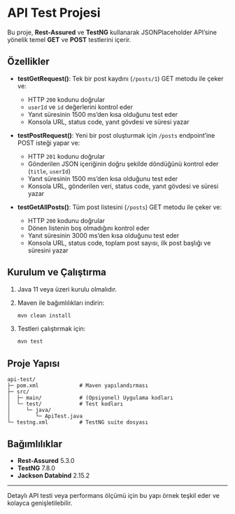 # API Test Projesi

Bu proje, **Rest-Assured** ve **TestNG** kullanarak JSONPlaceholder API’sine yönelik temel **GET** ve **POST** testlerini içerir.

## Özellikler

* **testGetRequest()**: Tek bir post kaydını (`/posts/1`) GET metodu ile çeker ve:

  * HTTP `200` kodunu doğrular
  * `userId` ve `id` değerlerini kontrol eder
  * Yanıt süresinin 1500 ms’den kısa olduğunu test eder
  * Konsola URL, status code, yanıt gövdesi ve süresi yazar

* **testPostRequest()**: Yeni bir post oluşturmak için `/posts` endpoint’ine POST isteği yapar ve:

  * HTTP `201` kodunu doğrular
  * Gönderilen JSON içeriğinin doğru şekilde döndüğünü kontrol eder (`title`, `userId`)
  * Yanıt süresinin 1500 ms’den kısa olduğunu test eder
  * Konsola URL, gönderilen veri, status code, yanıt gövdesi ve süresi yazar

* **testGetAllPosts()**: Tüm post listesini (`/posts`) GET metodu ile çeker ve:

  * HTTP `200` kodunu doğrular
  * Dönen listenin boş olmadığını kontrol eder
  * Yanıt süresinin 3000 ms’den kısa olduğunu test eder
  * Konsola URL, status code, toplam post sayısı, ilk post başlığı ve süresini yazar

## Kurulum ve Çalıştırma

1. Java 11 veya üzeri kurulu olmalıdır.
2. Maven ile bağımlılıkları indirin:

   ```bash
   mvn clean install
   ```
3. Testleri çalıştırmak için:

   ```bash
   mvn test
   ```

## Proje Yapısı

```
api-test/
├─ pom.xml             # Maven yapılandırması
├─ src/
│  ├─ main/            # (Opsiyonel) Uygulama kodları
│  └─ test/            # Test kodları
│     └─ java/
│        └─ ApiTest.java
└─ testng.xml          # TestNG suite dosyası
```

## Bağımlılıklar

* **Rest-Assured** 5.3.0
* **TestNG** 7.8.0
* **Jackson Databind** 2.15.2

---

Detaylı API testi veya performans ölçümü için bu yapı örnek teşkil eder ve kolayca genişletilebilir.
